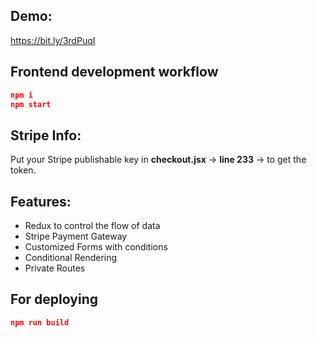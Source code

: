 ## Demo:
  
  https://bit.ly/3rdPuqI
  
## Frontend development workflow

```json
npm i
npm start
```
## Stripe Info:
 Put your Stripe publishable key in **checkout.jsx** -> **line 233** -> to get the token.
 
## Features:
  * Redux to control the flow of data
  * Stripe Payment Gateway
  * Customized Forms with conditions
  * Conditional Rendering
  * Private Routes
  
## For deploying

```json
npm run build
```
